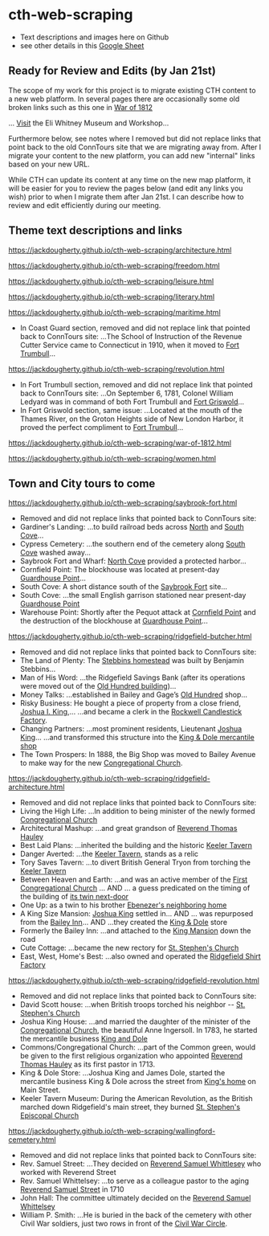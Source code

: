 # cth-web-scraping

- Text descriptions and images here on Github
- see other details in this [Google Sheet](https://docs.google.com/spreadsheets/d/1IorEpqJz7V7rDZOtYXP59VmW1w8PydrwNS022Crj1B0/edit#gid=1270195893)

## Ready for Review and Edits (by Jan 21st)

The scope of my work for this project is to migrate existing CTH content to a new web platform. In several pages there are occasionally some old broken links such as this one in [War of 1812](https://jackdougherty.github.io/cth-web-scraping/war-of-1812.html)

... <a href="https://www.eliwhitney.org/" target="_blank">Visit</a> the Eli Whitney Museum and Workshop...

Furthermore below, see notes where I removed but did not replace links that point back to the old ConnTours site that we are migrating away from. After I migrate your content to the new platform, you can add new "internal" links based on your new URL.

While CTH can update its content at any time on the new map platform, it will be easier for you to review the pages below (and edit any links you wish) prior to when I migrate them after Jan 21st. I can describe how to review and edit efficiently during our meeting.

## Theme text descriptions and links

https://jackdougherty.github.io/cth-web-scraping/architecture.html

https://jackdougherty.github.io/cth-web-scraping/freedom.html

https://jackdougherty.github.io/cth-web-scraping/leisure.html

https://jackdougherty.github.io/cth-web-scraping/literary.html

https://jackdougherty.github.io/cth-web-scraping/maritime.html

- In Coast Guard section, removed and did not replace link that pointed back to ConnTours site: ...The School of Instruction of the Revenue Cutter Service came to Connecticut in 1910, when it moved to <a href="https://conntours.oncell.com/en/fort-trumbull-193425.html" target="_blank">Fort Trumbull</a>...

https://jackdougherty.github.io/cth-web-scraping/revolution.html

- In Fort Trumbull section, removed and did not replace link that pointed back to ConnTours site: ...On September 6, 1781, Colonel William Ledyard was in command of both Fort Trumbull and <a href="https://conntours.oncell.com/en/fort-griswold-193426.html" target="_blank">Fort Griswold</a>...
- In Fort Griswold section, same issue: ...Located at the mouth of the Thames River, on the Groton Heights side of New London Harbor, it proved the perfect compliment to <a href="https://conntours.oncell.com/en/fort-trumbull-193425.html" target="_blank">Fort Trumbull</a>...

https://jackdougherty.github.io/cth-web-scraping/war-of-1812.html

https://jackdougherty.github.io/cth-web-scraping/women.html

## Town and City tours to come

https://jackdougherty.github.io/cth-web-scraping/saybrook-fort.html

- Removed and did not replace links that pointed back to ConnTours site:
- Gardiner's Landing:  ...to build railroad beds across <a href="https://conntours.oncell.com/en/north-cove-214712.html" target="_blank">North</a> and <a href="https://conntours.oncell.com/en/south-cove-214716.html" target="_blank">South Cove</a>...
- Cypress Cemetery: ...the southern end of the cemetery along <a href="https://conntours.oncell.com/en/south-cove-214716.html" target="_blank">South Cove</a> washed away...
- Saybrook Fort and Wharf: <a href="https://conntours.oncell.com/en/north-cove-214712.html" target="_blank">North Cove</a> provided a protected harbor...
- Cornfield Point: The blockhouse was located at present-day <a href="https://conntours.oncell.com/en/guardhouse-point-214715.html" target="_blank">Guardhouse Point</a>...
- South Cove: A short distance south of the <a href="https://conntours.oncell.com/en/saybrook-fort-and-wharf-214711.html" target="_blank">Saybrook Fort</a> site...
- South Cove: ...the small English garrison stationed near present-day <a href="https://conntours.oncell.com/en/guardhouse-point-214715.html" target="_blank">Guardhouse Point</a>
- Warehouse Point: Shortly after the Pequot attack at <a href="https://conntours.oncell.com/en/cornfield-point-214714.html" target="_blank">Cornfield Point</a> and the destruction of the blockhouse at <a href="https://conntours.oncell.com/en/guardhouse-point-214715.html" target="_blank">Guardhouse Point</a>...

https://jackdougherty.github.io/cth-web-scraping/ridgefield-butcher.html

- Removed and did not replace links that pointed back to ConnTours site:
- The Land of Plenty: The <a href="https://conntours.oncell.com/en/stebbins-house-550-main-street-202497.html" target="_blank">Stebbins homestead</a> was built by Benjamin Stebbins...
- Man of His Word: ...the Ridgefield Savings Bank (after its operations were moved out of the <a href="https://conntours.oncell.com/en/king-dole-store-258-main-street-208057.html" target="_blank">Old Hundred building</a>)...
- Money Talks: ...established in Bailey and Gage’s <a href="https://conntours.oncell.com/en/king-dole-store-258-main-street-208057.html" target="_blank">Old Hundred</a> shop...
- Risky Business: He bought a piece of property from a close friend, <a href="https://conntours.oncell.com/en/joshua-king-house-267-main-street-202502.html" target="_blank">Joshua I. King</a>,...  ...and became a clerk in the <a href="https://conntours.oncell.com/en/candles-and-clasps-19-catoonah-street-215048.html" target="_blank">Rockwell Candlestick Factory</a>.
- Changing Partners: ...most prominent residents, Lieutenant <a href="https://conntours.oncell.com/en/joshua-king-house-267-main-street-202502.html" target="_blank">Joshua King</a>... ...and transformed this structure into the <a href="https://conntours.oncell.com/en/king-dole-store-258-main-street-208057.html" target="_blank">King & Dole mercantile shop</a>
- The Town Prospers: In 1888, the Big Shop was moved to Bailey Avenue to make way for the new <a href="https://conntours.oncell.com/en/commonscongregational-church-207-main-street-202504.html" target="_blank">Congregational Church</a>.


https://jackdougherty.github.io/cth-web-scraping/ridgefield-architecture.html

- Removed and did not replace links that pointed back to ConnTours site:
- Living the High Life: ...In addition to being minister of the newly formed <a href="https://conntours.oncell.com/en/commonscongregational-church-207-main-street-202504.html" target="_blank">Congregational Church</a>
- Architectural Mashup: ...and great grandson of <a href="https://conntours.oncell.com/en/hauley-house-236-main-street-202503.html" target="_blank">Reverend Thomas Hauley</a>
- Best Laid Plans: ...inherited the building and the historic <a href="https://conntours.oncell.com/en/keeler-tavern-museum-132-main-street-202505.html" target="_blank">Keeler Tavern</a>
- Danger Averted: ...the <a href="https://conntours.oncell.com/en/keeler-tavern-museum-132-main-street-202505.html" target="_blank">Keeler Tavern</a>, stands as a relic
- Tory Saves Tavern: ...to divert British General Tryon from torching the <a href="https://conntours.oncell.com/en/keeler-tavern-museum-132-main-street-202505.html" target="_blank">Keeler Tavern</a>
- Between Heaven and Earth: ...and was an active member of the <a href="https://conntours.oncell.com/en/commonscongregational-church-207-main-street-202504.html" target="_blank">First Congregational Church</a> ... AND ... a guess predicated on the timing of the building of <a href="https://conntours.oncell.com/en/one-up-145-main-street-263157.html" target="_blank">its twin next-door</a>
- One Up: as a twin to his brother <a href="https://conntours.oncell.com/en/between-heaven-and-earth-139-main-street-263156.html" target="_blank">Ebenezer's neighboring home</a>
- A King Size Mansion: <a href="https://conntours.oncell.com/en/joshua-king-house-267-main-street-202502.html" target="_blank">Joshua King</a> settled in... AND ... was repurposed from the <a href="https://conntours.oncell.com/en/formerly-the-bailey-inn-293-main-street-263161.html" target="_blank">Bailey Inn</a>... AND ...they created the <a href="https://conntours.oncell.com/en/king-dole-store-258-main-street-208057.html" target="_blank">King & Dole</a> store
- Formerly the Bailey Inn: ...and attached to the <a href="https://conntours.oncell.com/en/a-king-size-mansion-267-main-street-263160.html" target="_blank">King Mansion</a> down the road
- Cute Cottage: ...became the new rectory for <a href="https://conntours.oncell.com/en/st-stephens-church-351-main-street-202501.html" target="_blank">St. Stephen's Church</a>
- East, West, Home's Best: ...also owned and operated the <a href="https://conntours.oncell.com/en/dress-for-success-6-catoonah-street-215045.html" target="_blank">Ridgefield Shirt Factory</a>

https://jackdougherty.github.io/cth-web-scraping/ridgefield-revolution.html

- Removed and did not replace links that pointed back to ConnTours site:
- David Scott house: ...when British troops torched his neighbor -- <a href="https://conntours.oncell.com/en/st-stephens-church-351-main-street-202501.html" target="_blank">St. Stephen's Church</a>
- Joshua King House: ...and married the daughter of the minister of the <a href="https://conntours.oncell.com/en/commonscongregational-church-207-main-street-202504.html" target="_blank">Congregational Church</a>, the beautiful Anne Ingersoll. In 1783, he started the mercantile business <a href="https://conntours.oncell.com/en/king-dole-store-258-main-street-208057.html" target="_blank">King and Dole</a>
- Commons/Congregational Church: ...part of the Common green, would be given to the first religious organization who appointed <a href="https://conntours.oncell.com/en/hauley-house-236-main-street-202503.html" target="_blank">Reverend Thomas Hauley</a> as its first pastor in 1713.
- King & Dole Store: ...Joshua King and James Dole, started the mercantile business King & Dole across the street from <a href="https://conntours.oncell.com/en/joshua-king-house-267-main-street-202502.html" target="_blank">King's home</a> on Main Street.
- Keeler Tavern Museum: During the American Revolution, as the British marched down Ridgefield's main street, they burned <a href="https://conntours.oncell.com/en/st-stephens-church-351-main-street-202501.html" target="_blank">St. Stephen's Episcopal Church</a>


https://jackdougherty.github.io/cth-web-scraping/wallingford-cemetery.html

- Removed and did not replace links that pointed back to ConnTours site:
- Rev. Samuel Street: ...They decided on <a href="https://conntours.oncell.com/en/13-rev-samuel-whittelsey-241383.html" target="_blank">Reverend Samuel Whittlesey</a> who worked with Reverend Street
- Rev. Samuel Whittelsey: ...to serve as a colleague pastor to the aging <a href="https://conntours.oncell.com/en/5-rev-samuel-street-241375.html" target="_blank">Reverend Samuel Street</a> in 1710
- John Hall: The committee ultimately decided on the <a href="https://conntours.oncell.com/en/13-rev-samuel-whittelsey-241383.html" target="_blank">Reverend Samuel Whittelsey</a>
- William P. Smith: ...He is buried in the back of the cemetery with other Civil War soldiers, just two rows in front of the <a href="https://conntours.oncell.com/en/civil-war-circle-241794.html" target="_blank">Civil War Circle</a>.
